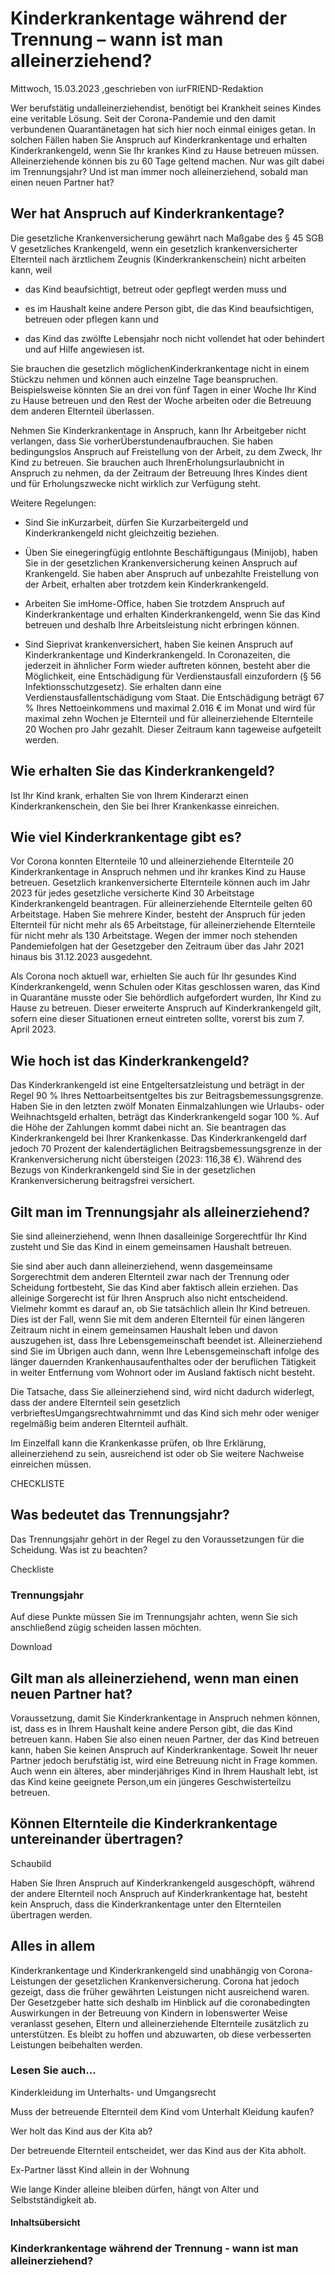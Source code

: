 # Kinderkrankentage während der Trennung – wann ist man alleinerziehend?

Mittwoch, 15.03.2023 ,geschrieben von iurFRIEND-Redaktion

Wer berufstätig undalleinerziehendist, benötigt bei Krankheit seines Kindes eine veritable Lösung. Seit der Corona-Pandemie und den damit verbundenen Quarantänetagen hat sich hier noch einmal einiges getan. In solchen Fällen haben Sie Anspruch auf Kinderkrankentage und erhalten Kinderkrankengeld, wenn Sie Ihr krankes Kind zu Hause betreuen müssen. Alleinerziehende können bis zu 60 Tage geltend machen. Nur was gilt dabei im Trennungsjahr? Und ist man immer noch alleinerziehend, sobald man einen neuen Partner hat?

## Wer hat Anspruch auf Kinderkrankentage?

Die gesetzliche Krankenversicherung gewährt nach Maßgabe des § 45 SGB V gesetzliches Krankengeld, wenn ein gesetzlich krankenversicherter Elternteil nach ärztlichem Zeugnis (Kinderkrankenschein) nicht arbeiten kann, weil

- das Kind beaufsichtigt, betreut oder gepflegt werden muss und

- es im Haushalt keine andere Person gibt, die das Kind beaufsichtigen, betreuen oder pflegen kann und

- das Kind das zwölfte Lebensjahr noch nicht vollendet hat oder behindert und auf Hilfe angewiesen ist.

Sie brauchen die gesetzlich möglichenKinderkrankentage nicht in einem Stückzu nehmen und können auch einzelne Tage beanspruchen. Beispielsweise könnten Sie an drei von fünf Tagen in einer Woche Ihr Kind zu Hause betreuen und den Rest der Woche arbeiten oder die Betreuung dem anderen Elternteil überlassen.

Nehmen Sie Kinderkrankentage in Anspruch, kann Ihr Arbeitgeber nicht verlangen, dass Sie vorherÜberstundenaufbrauchen. Sie haben bedingungslos Anspruch auf Freistellung von der Arbeit, zu dem Zweck, Ihr Kind zu betreuen. Sie brauchen auch IhrenErholungsurlaubnicht in Anspruch zu nehmen, da der Zeitraum der Betreuung Ihres Kindes dient und für Erholungszwecke nicht wirklich zur Verfügung steht.

Weitere Regelungen:

- Sind Sie inKurzarbeit, dürfen Sie Kurzarbeitergeld und Kinderkrankengeld nicht gleichzeitig beziehen.

- Üben Sie einegeringfügig entlohnte Beschäftigungaus (Minijob), haben Sie in der gesetzlichen Krankenversicherung keinen Anspruch auf Krankengeld. Sie haben aber Anspruch auf unbezahlte Freistellung von der Arbeit, erhalten aber trotzdem kein Kinderkrankengeld.

- Arbeiten Sie imHome-Office, haben Sie trotzdem Anspruch auf Kinderkrankentage und erhalten Kinderkrankengeld, wenn Sie das Kind betreuen und deshalb Ihre Arbeitsleistung nicht erbringen können.

- Sind Sieprivat krankenversichert, haben Sie keinen Anspruch auf Kinderkrankentage und Kinderkrankengeld. In Coronazeiten, die jederzeit in ähnlicher Form wieder auftreten können, besteht aber die Möglichkeit, eine Entschädigung für Verdienstausfall einzufordern (§ 56 Infektionsschutzgesetz). Sie erhalten dann eine Verdienstausfallentschädigung vom Staat. Die Entschädigung beträgt 67 % Ihres Nettoeinkommens und maximal 2.016 € im Monat und wird für maximal zehn Wochen je Elternteil und für alleinerziehende Elternteile 20 Wochen pro Jahr gezahlt. Dieser Zeitraum kann tageweise aufgeteilt werden.

## Wie erhalten Sie das Kinderkrankengeld?

Ist Ihr Kind krank, erhalten Sie von Ihrem Kinderarzt einen Kinderkrankenschein, den Sie bei Ihrer Krankenkasse einreichen.

## Wie viel Kinderkrankentage gibt es?

Vor Corona konnten Elternteile 10 und alleinerziehende Elternteile 20 Kinderkrankentage in Anspruch nehmen und ihr krankes Kind zu Hause betreuen. Gesetzlich krankenversicherte Elternteile können auch im Jahr 2023 für jedes gesetzliche versicherte Kind 30 Arbeitstage Kinderkrankengeld beantragen. Für alleinerziehende Elternteile gelten 60 Arbeitstage. Haben Sie mehrere Kinder, besteht der Anspruch für jeden Elternteil für nicht mehr als 65 Arbeitstage, für alleinerziehende Elternteile für nicht mehr als 130 Arbeitstage. Wegen der immer noch stehenden Pandemiefolgen hat der Gesetzgeber den Zeitraum über das Jahr 2021 hinaus bis 31.12.2023 ausgedehnt.

Als Corona noch aktuell war, erhielten Sie auch für Ihr gesundes Kind Kinderkrankengeld, wenn Schulen oder Kitas geschlossen waren, das Kind in Quarantäne musste oder Sie behördlich aufgefordert wurden, Ihr Kind zu Hause zu betreuen. Dieser erweiterte Anspruch auf Kinderkrankengeld gilt, sofern eine dieser Situationen erneut eintreten sollte, vorerst bis zum 7. April 2023.

## Wie hoch ist das Kinderkrankengeld?

Das Kinderkrankengeld ist eine Entgeltersatzleistung und beträgt in der Regel 90 % Ihres Nettoarbeitsentgeltes bis zur Beitragsbemessungsgrenze. Haben Sie in den letzten zwölf Monaten Einmalzahlungen wie Urlaubs- oder Weihnachtsgeld erhalten, beträgt das Kinderkrankengeld sogar 100 %. Auf die Höhe der Zahlungen kommt dabei nicht an. Sie beantragen das Kinderkrankengeld bei Ihrer Krankenkasse. Das Kinderkrankengeld darf jedoch 70 Prozent der kalendertäglichen Beitragsbemessungsgrenze in der Krankenversicherung nicht übersteigen (2023: 116,38 €). Während des Bezugs von Kinderkrankengeld sind Sie in der gesetzlichen Krankenversicherung beitragsfrei versichert.

## Gilt man im Trennungsjahr als alleinerziehend?

Sie sind alleinerziehend, wenn Ihnen dasalleinige Sorgerechtfür Ihr Kind zusteht und Sie das Kind in einem gemeinsamen Haushalt betreuen.

Sie sind aber auch dann alleinerziehend, wenn dasgemeinsame Sorgerechtmit dem anderen Elternteil zwar nach der Trennung oder Scheidung fortbesteht, Sie das Kind aber faktisch allein erziehen. Das alleinige Sorgerecht ist für Ihren Anspruch also nicht entscheidend. Vielmehr kommt es darauf an, ob Sie tatsächlich allein Ihr Kind betreuen. Dies ist der Fall, wenn Sie mit dem anderen Elternteil für einen längeren Zeitraum nicht in einem gemeinsamen Haushalt leben und davon auszugehen ist, dass Ihre Lebensgemeinschaft beendet ist. Alleinerziehend sind Sie im Übrigen auch dann, wenn Ihre Lebensgemeinschaft infolge des länger dauernden Krankenhausaufenthaltes oder der beruflichen Tätigkeit in weiter Entfernung vom Wohnort oder im Ausland faktisch nicht besteht.

Die Tatsache, dass Sie alleinerziehend sind, wird nicht dadurch widerlegt, dass der andere Elternteil sein gesetzlich verbrieftesUmgangsrechtwahrnimmt und das Kind sich mehr oder weniger regelmäßig beim anderen Elternteil aufhält.

Im Einzelfall kann die Krankenkasse prüfen, ob Ihre Erklärung, alleinerziehend zu sein, ausreichend ist oder ob Sie weitere Nachweise einreichen müssen.

CHECKLISTE

## Was bedeutet das Trennungsjahr?

Das Trennungsjahr gehört in der Regel zu den Voraussetzungen für die Scheidung. Was ist zu beachten?

Checkliste

### Trennungsjahr

Auf diese Punkte müssen Sie im Trennungsjahr achten, wenn Sie sich anschließend zügig scheiden lassen möchten.

Download

## Gilt man als alleinerziehend, wenn man einen neuen Partner hat?

Voraussetzung, damit Sie Kinderkrankentage in Anspruch nehmen können, ist, dass es in Ihrem Haushalt keine andere Person gibt, die das Kind betreuen kann. Haben Sie also einen neuen Partner, der das Kind betreuen kann, haben Sie keinen Anspruch auf Kinderkrankentage. Soweit Ihr neuer Partner jedoch berufstätig ist, wird eine Betreuung nicht in Frage kommen. Auch wenn ein älteres, aber minderjähriges Kind in Ihrem Haushalt lebt, ist das Kind keine geeignete Person,um ein jüngeres Geschwisterteilzu betreuen.

## Können Elternteile die Kinderkrankentage untereinander übertragen?

Schaubild

Haben Sie Ihren Anspruch auf Kinderkrankengeld ausgeschöpft, während der andere Elternteil noch Anspruch auf Kinderkrankentage hat, besteht kein Anspruch, dass die Kinderkrankentage unter den Elternteilen übertragen werden.

## Alles in allem

Kinderkrankentage und Kinderkrankengeld sind unabhängig von Corona-Leistungen der gesetzlichen Krankenversicherung. Corona hat jedoch gezeigt, dass die früher gewährten Leistungen nicht ausreichend waren. Der Gesetzgeber hatte sich deshalb im Hinblick auf die coronabedingten Auswirkungen in der Betreuung von Kindern in lobenswerter Weise veranlasst gesehen, Eltern und alleinerziehende Elternteile zusätzlich zu unterstützen. Es bleibt zu hoffen und abzuwarten, ob diese verbesserten Leistungen beibehalten werden.

### Lesen Sie auch...

Kinderkleidung im Unterhalts- und Umgangsrecht

Muss der betreuende Elternteil dem Kind vom Unterhalt Kleidung kaufen?

Wer holt das Kind aus der Kita ab?

Der betreuende Elternteil entscheidet, wer das Kind aus der Kita abholt.

Ex-Partner lässt Kind allein in der Wohnung

Wie lange Kinder alleine bleiben dürfen, hängt von Alter und Selbstständigkeit ab.

#### Inhaltsübersicht

### Kinderkrankentage während der Trennung - wann ist man alleinerziehend?